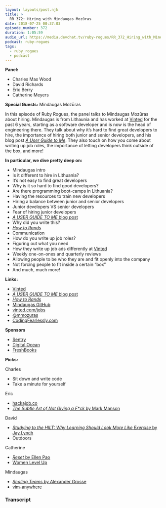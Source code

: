 ```yaml
---
layout: layouts/post.njk
title: >
  RR 372: Hiring with Mindaugas Mozūras
date: 2018-07-25 00:37:03
episode_number: 372
duration: 1:05:59
audio_url: https://media.devchat.tv/ruby-rogues/RR_372_Hiring_with_Mindaugas_Mozuras.mp3
podcast: ruby-rogues
tags:
  - ruby_rogues
  - podcast
---
```


**Panel:**

- Charles Max Wood
- David Richards
- Eric Berry
- Catherine Meyers

**Special Guests:** Mindaugas Mozūras

In this episode of Ruby Rogues, the panel talks to Mindaugas Mozūras about hiring. Mindaugas is from Lithaunia and has worked at [Vinted](https://www.vinted.com/) for the past 6 years, starting as a software developer and is now is the head of engineering there. They talk about why it’s hard to find great developers to hire, the importance of hiring both junior and senior developers, and his blog post [_A User Guide to Me_](https://codingfearlessly.com/a-user-guide-to-me). They also touch on how you come about writing up job roles, the importance of letting developers think outside of the box, and more!

**In particular, we dive pretty deep on:**

- Mindaugas intro
- Is it different to hire in Lithuania?
- It’s not easy to find great developers
- Why is it so hard to find good developers?
- Are there programming boot-camps in Lithuania?
- Having the resources to train new developers
- Hiring a balance between junior and senior developers
- Junior developers VS senior developers
- Fear of hiring junior developers
- [_A USER GUIDE TO ME_ blog post](https://codingfearlessly.com/a-user-guide-to-me)
- Why did you write this?
- [_How to Rands_](http://randsinrepose.com/archives/how-to-rands/)
- Communication
- How do you write up job roles?
- Figuring out what you need
- How they write up job ads differently at [Vinted](https://www.vinted.com/)
- Weekly one-on-ones and quarterly reviews
- Allowing people to be who they are and fit openly into the company
- Not forcing people to fit inside a certain “box”
- And much, much more!

**Links:**

- [Vinted](https://www.vinted.com/)
- [_A USER GUIDE TO ME_ blog post](https://codingfearlessly.com/a-user-guide-to-me)
- [_How to Rands_](http://randsinrepose.com/archives/how-to-rands/)
- [Mindaugas GitHub](https://github.com/mmozuras)
- [vinted.com/jobs](https://www.vinted.com/jobs)
- [@mmozuras](https://twitter.com/mmozuras?lang=en)
- [CodingFearlessly.com](https://codingfearlessly.com/)

**Sponsors**

- [Sentry](https://sentry.io/welcome/)
- [Digital Ocean](https://www.digitalocean.com/)
- [FreshBooks](https://www.freshbooks.com/invoice?ref=11731&utm_source=pbm&utm_medium=affiliate-program&utm_influencer=419364&utm_campaign=podcast-influencers)

**Picks:**

Charles

- Sit down and write code
- Take a minute for yourself

Eric

- [hackajob.co](https://hackajob.co/)
- [_The Subtle Art of Not Giving a F\*ck_ by Mark Manson](https://markmanson.net/not-giving-a-fuck)

David

- [_Studying to the HILT: Why Learning Should Look More Like Exercise_ by Jay Lynch](https://medium.com/@quixotic_scholar/studying-to-the-hilt-why-learning-should-look-more-like-exercise-cbfae517f14b)
- Outdoors

Catherine

- [_Reset_ by Ellen Pao](https://www.amazon.com/Reset-Fight-Inclusion-Lasting-Change/dp/039959101X/ref=sr_1_1?ie=UTF8&qid=1530636881&sr=8-1&keywords=ellen+pao+reset&dpID=41-wI8hOtvL&preST=_SY344_BO1,204,203,200_QL70_&dpSrc=srch)
- [Women Level Up](https://www.meetup.com/Maven-Diversity-in-Tech-Women-Level-Up/)

Mindaugas

- [_Scaling Teams_ by Alexander Grosse](https://www.goodreads.com/book/show/34118071-scaling-teams)
- [vim-anywhere](https://github.com/cknadler/vim-anywhere)

### Transcript
